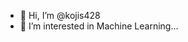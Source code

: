 - 👋 Hi, I’m @kojis428
- 👀 I’m interested in Machine Learning...
<!---
kojis428/kojis428 is a ✨ special ✨ repository because its `README.md` (this file) appears on your GitHub profile.
You can click the Preview link to take a look at your changes.
--->
